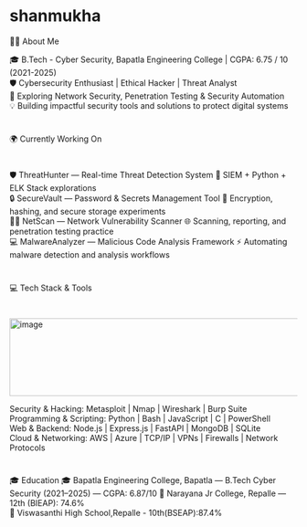 # shanmukha


👨‍💻 About Me

🎓 B.Tech - Cyber Security, Bapatla Engineering College | CGPA: 6.75 / 10 (2021-2025)        
🛡️ Cybersecurity Enthusiast | Ethical Hacker | Threat Analyst                                                                                                                                
🌱 Exploring Network Security, Penetration Testing & Security Automation                         
💡 Building impactful security tools and solutions to protect digital systems
#

🌍 Currently Working On
#
🛡️ ThreatHunter — Real-time Threat Detection System
🚀 SIEM + Python + ELK Stack explorations                                                        
🔒 SecureVault — Password & Secrets Management Tool
🧰 Encryption, hashing, and secure storage experiments                                    
🕵️‍♂️ NetScan — Network Vulnerability Scanner
🌐 Scanning, reporting, and penetration testing practice                                   
💻 MalwareAnalyzer — Malicious Code Analysis Framework
⚡ Automating malware detection and analysis workflows


#


💻 Tech Stack & Tools                                                                                                                                                         
#

<img width="565" height="136" alt="image" src="https://github.com/user-attachments/assets/501fdf48-4c04-4f6e-8a3f-2b569e3030c8" />

Security & Hacking: Metasploit | Nmap | Wireshark | Burp Suite                         
Programming & Scripting: Python | Bash | JavaScript | C | PowerShell                      
Web & Backend: Node.js | Express.js | FastAPI | MongoDB | SQLite                        
Cloud & Networking: AWS | Azure | TCP/IP | VPNs | Firewalls | Network Protocols        
#
🎓 Education
🎓 Bapatla Engineering College, Bapatla — B.Tech Cyber Security (2021–2025) — CGPA: 6.87/10 
📘 Narayana Jr College, Repalle — 12th (BIEAP): 74.6%                                 
🏫 Viswasanthi High School,Repalle - 10th(BSEAP):87.4%



